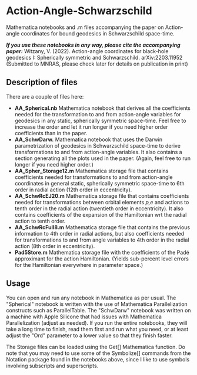 # Action-Angle-Schwarzschild
Mathematica notebooks and .m files accompanying the paper on Action-angle coordinates for bound geodesics in Schwarzschild space-time.

***If you use these notebooks in any way, please cite the accompanying paper:*** 
Witzany, V. (2022). Action-angle coordinates for black-hole geodesics I: Spherically symmetric and Schwarzschild. arXiv:2203.11952
(Submitted to MNRAS, please check later for details on publication in print)

## Description of files

There are a couple of files here:

 - **AA_Spherical.nb** Mathematica notebook that derives all the coefficients needed for the transformation to and from action-angle variables for geodesics in any static, spherically symmetric space-time. Feel free to increase the order and let it run longer if you need higher order coefficients than in the paper.
 - **AA_SchwDarw.** Mathematica notebook that uses the Darwin parametrization of geodesics in Schwarzschild space-time to derive transformations to and from action-angle variables. It also contains a section generating all the plots used in the paper. (Again, feel free to run longer if you need higher order.)
 - **AA_Spher_Storage12.m** Mathematica storage file that contains coefficients needed for transformations to and from action-angle coordinates in general static, spherically symmetric space-time to 6th order in radial action (12th order in eccentricity).
 - **AA_SchwRcEJ20.m** Mathematica storage file that contains coefficients needed for transformations between orbital elements *p,e* and actions to tenth order in the radial action (twentieth order in eccentricity). It also contains coefficients of the expansion of the Hamiltonian wrt the radial action to tenth order.
 - **AA_SchwRcFull8.m** Mathematica storage file that contains the previous information to 4th order in radial actions, but also coefficients needed for transformations to and from angle variables to 4th order in the radial action (8th order in eccentricity).
 - **Pad5Store.m** Mathematica storage file with the coefficients of the Padé approximant for the action Hamiltonian. (Yields sub-percent level errors for the Hamiltonian everywhere in parameter space.)

## Usage

You can open and run any notebook in Mathematica as per usual. The "Spherical" notebook is written with the use of Mathematica Parallelization constructs such as ParallelTable. The "SchwDarw" notebook was written on a machine with Apple Silicone that had issues with Mathematica Parallelization (adjust as needed). If you run the entire notebooks, they will take a long time to finish, read them first and run what you need, or at least adjust the "Ord" parameter to a lower value so that they finish faster.

The Storage files can be loaded using the Get[] Mathematica function. Do note that you may need to use some of the Symbolize[] commands from the Notation package found in the notebooks above, since I like to use symbols involving subscripts and superscripts.
